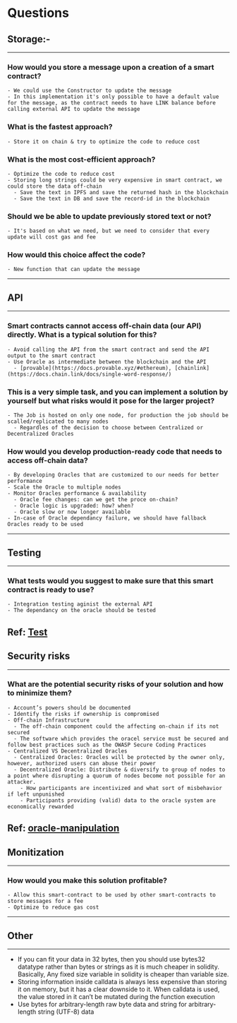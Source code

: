 # Questions

## Storage:-
-------------
### How would you store a message upon a creation of a smart contract?
    - We could use the Constructor to update the message
    - In this implementation it's only possible to have a default value for the message, as the contract needs to have LINK balance before calling external API to update the message
### What is the fastest approach?
    - Store it on chain & try to optimize the code to reduce cost
### What is the most cost-efficient approach?
    - Optimize the code to reduce cost
    - Storing long strings could be very expensive in smart contract, we could store the data off-chain
      - Save the text in IPFS and save the returned hash in the blockchain
      - Save the text in DB and save the record-id in the blockchain
### Should we be able to update previously stored text or not?
    - It's based on what we need, but we need to consider that every update will cost gas and fee
### How would this choice affect the code?
    - New function that can update the message
-------------
## API
-------------
### Smart contracts cannot access off-chain data (our API) directly. What is a typical solution for this?
    - Avoid calling the API from the smart contract and send the API output to the smart contract
    - Use Oracle as intermediate between the blockchain and the API
      - [provable](https://docs.provable.xyz/#ethereum), [chainlink](https://docs.chain.link/docs/single-word-response/)

### This is a very simple task, and you can implement a solution by yourself but what risks would it pose for the larger project?
    - The Job is hosted on only one node, for production the job should be scalled/replicated to many nodes
      - Regardles of the decision to choose between Centralized or Decentralized Oracles

### How would you develop production-ready code that needs to access off-chain data? 
    - By developing Oracles that are customized to our needs for better performance
    - Scale the Oracle to multiple nodes
    - Monitor Oracles performance & availability
      - Oracle fee changes: can we get the proce on-chain?
      - Oracle logic is upgraded: how? when?
      - Oracle slow or now longer available
    - In-case of Oracle dependancy failure, we should have fallback Oracles ready to be used
-------------
## Testing
-------------
### What tests would you suggest to make sure that this smart contract is ready to use?
    - Integration testing aginist the external API
    - The dependancy on the oracle should be tested

Ref: [Test](https://blog.chain.link/testing-chainlink-smart-contracts/)
-------------
## Security risks
-------------
### What are the potential security risks of your solution and how to minimize them?
    - Account’s powers should be documented
    - Identify the risks if ownership is compromised
    - Off-chain Infrastructure
      - The off-chain component could the affecting on-chain if its not secured
      - The software which provides the oracel service must be secured and follow best practices such as the OWASP Secure Coding Practices
    - Centralized VS Decentralized Oracles
      - Centralized Oracles: Oracles will be protected by the owner only, however, authorized users can abuse their power
      - Decentralized Oracle: Distribute & diversify to group of nodes to a point where disrupting a quorum of nodes become not possible for an attacker.
        - How participants are incentivized and what sort of misbehavior if left unpunished
        - Participants providing (valid) data to the oracle system are economically rewarded

Ref: [oracle-manipulation](https://consensys.github.io/smart-contract-best-practices/attacks/oracle-manipulation/)
-------------
## Monitization
-------------
### How would you make this solution profitable?
    - Allow this smart-contract to be used by other smart-contracts to store messages for a fee
    - Optimize to reduce gas cost


-------------
## Other
-------------
- If you can fit your data in 32 bytes, then you should use bytes32 datatype rather than bytes or strings as it is much cheaper in solidity. Basically, Any fixed size variable in solidity is cheaper than variable size.
- Storing information inside calldata is always less expensive than storing it on memory, but it has a clear downside to it. When calldata is used, the value stored in it can’t be mutated during the function execution
- Use bytes for arbitrary-length raw byte data and string for arbitrary-length string (UTF-8) data